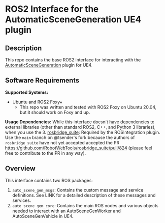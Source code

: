 # ROS2 Interface for the AutomaticSceneGeneration UE4 plugin

## Description

This repo contains the base ROS2 interface for interacting with the [AutomaticSceneGeneration](https://github.com/tsender/AutomaticSceneGeneration) plugin for UE4.

## Software Requirements

**Supported Systems:**
- Ubuntu and ROS2 Foxy+
  - This repo was written and tested with ROS2 Foxy on Ubuntu 20.04, but it should work on Foxy and up.

**Usage Dependencies:**
While this interface doesn't have dependencies to external libraries (other than standard ROS2, C++, and Python 3 libraries), when you use the
3. [rosbridge_suite](https://github.com/tsender/rosbridge_suite/tree/main): Required by the ROSIntegration plugin. Use the `main` branch on @tsender's fork because the authors of `rosbridge_suite` have not yet accepted accepted the PR https://github.com/RobotWebTools/rosbridge_suite/pull/824 (please feel free to contribute to the PR in any way).

## Overview

This interface contains two ROS packages:
1. `auto_scene_gen_msgs`: Contains the custom message and service definitions. See LINK for a detailed description of these messages and services.
2. `auto_scene_gen_core`: Contains the main ROS nodes and various objects needed to interact with an AutoSceneGenWorker and AutoSceneGenVehicle in UE4.

